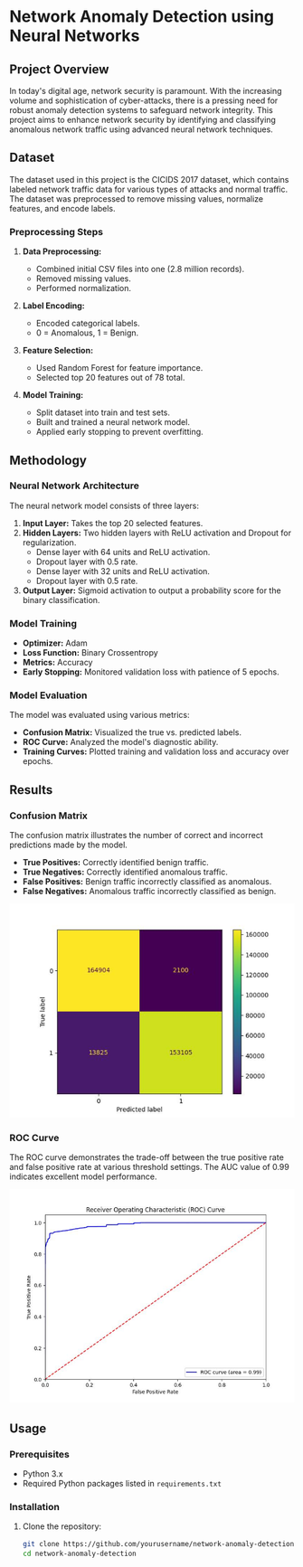 # Network Anomaly Detection using Neural Networks

## Project Overview

In today's digital age, network security is paramount. With the increasing volume and sophistication of cyber-attacks, there is a pressing need for robust anomaly detection systems to safeguard network integrity. This project aims to enhance network security by identifying and classifying anomalous network traffic using advanced neural network techniques.

## Dataset

The dataset used in this project is the CICIDS 2017 dataset, which contains labeled network traffic data for various types of attacks and normal traffic. The dataset was preprocessed to remove missing values, normalize features, and encode labels.

### Preprocessing Steps
1. **Data Preprocessing:**
   - Combined initial CSV files into one (2.8 million records).
   - Removed missing values.
   - Performed normalization.

2. **Label Encoding:**
   - Encoded categorical labels.
   - 0 = Anomalous, 1 = Benign.

3. **Feature Selection:**
   - Used Random Forest for feature importance.
   - Selected top 20 features out of 78 total.

4. **Model Training:**
   - Split dataset into train and test sets.
   - Built and trained a neural network model.
   - Applied early stopping to prevent overfitting.

## Methodology

### Neural Network Architecture
The neural network model consists of three layers:
1. **Input Layer:** Takes the top 20 selected features.
2. **Hidden Layers:** Two hidden layers with ReLU activation and Dropout for regularization.
   - Dense layer with 64 units and ReLU activation.
   - Dropout layer with 0.5 rate.
   - Dense layer with 32 units and ReLU activation.
   - Dropout layer with 0.5 rate.
3. **Output Layer:** Sigmoid activation to output a probability score for the binary classification.

### Model Training
- **Optimizer:** Adam
- **Loss Function:** Binary Crossentropy
- **Metrics:** Accuracy
- **Early Stopping:** Monitored validation loss with patience of 5 epochs.

### Model Evaluation
The model was evaluated using various metrics:
- **Confusion Matrix:** Visualized the true vs. predicted labels.
- **ROC Curve:** Analyzed the model's diagnostic ability.
- **Training Curves:** Plotted training and validation loss and accuracy over epochs.

## Results

### Confusion Matrix
The confusion matrix illustrates the number of correct and incorrect predictions made by the model.
- **True Positives:** Correctly identified benign traffic.
- **True Negatives:** Correctly identified anomalous traffic.
- **False Positives:** Benign traffic incorrectly classified as anomalous.
- **False Negatives:** Anomalous traffic incorrectly classified as benign.

![Confusion Matrix](graphs/confusion_matrix.jpg)

### ROC Curve
The ROC curve demonstrates the trade-off between the true positive rate and false positive rate at various threshold settings. The AUC value of 0.99 indicates excellent model performance.

![ROC Curve](graphs/roc_curve.jpeg)

## Usage

### Prerequisites
- Python 3.x
- Required Python packages listed in `requirements.txt`

### Installation
1. Clone the repository:
   ```bash
   git clone https://github.com/yourusername/network-anomaly-detection.git
   cd network-anomaly-detection

